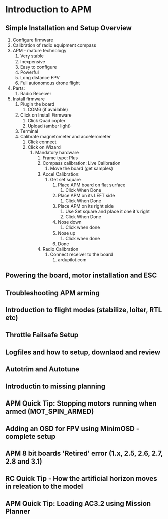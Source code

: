 # Introduction to APM #
## Simple Installation and Setup Overview ##
1. Configure firmware
2. Calibration of radio equipment compass
3. APM - mature technology
	1. Very stable
	2. Inexpensive
	3. Easy to configure
	4. Powerful
	5. Long distance FPV
	6. Full autonomous drone flight
4. Parts:
	1. Radio Receiver
5. Install firmware
	1. Plugin the board
		1. COM6 (if available)
	2. Click on Install Firmware
		1. Click Quad copter
		2. Upload (amber light)
	3. Terminal
	4. Calibrate magnetometer and accelerometer
		1. Click connect
		2. Click on Wizard
			1. Mandatory hardware
				1. Frame type: Plus
				2. Compass calibration: Live Calibration
					1. Move the board (get samples)
				3. Accel Calibration:
					1. Get set square
						1. Place APM board on flat surface
							1. Click When Done
						2. Place APM on its LEFT side
							1. Click When Done
						3. Place APM on its right side
							1. Use Set square and place it one it's right
							2. Click When Done
						4. Nose down
							1. Click when done
						5. Nose up
							1. Click when done
						6. Done
				4. Radio Calibration
					1. Connect receiver to the board
						1. ardupilot.com

## Powering the board, motor installation and ESC ##
## Troubleshooting APM arming ##
## Introduction to flight modes (stabilize, loiter, RTL etc) ##
## Throttle Failsafe Setup ##
## Logfiles and how to setup, downlaod and review ##
## Autotrim and Autotune ##
## Introductin to missing planning ##
## APM Quick Tip: Stopping motors running when armed (MOT_SPIN_ARMED) ##
## Adding an OSD for FPV using MinimOSD - complete setup ##
## APM 8 bit boards 'Retired' error (1.x, 2.5, 2.6, 2.7, 2.8 and 3.1) ##
## RC Quick Tip - How the artificial horizon moves in releation to the model ##
## APM Quick Tip: Loading AC3.2 using Mission Planner ##